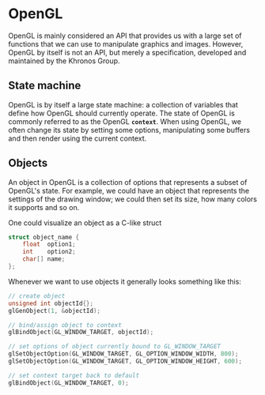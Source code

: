 # OpenGL

OpenGL is mainly considered an API that provides us with a large set of functions that we can use to manipulate graphics and images. However, OpenGL by itself is not an API, but merely a specification, developed and maintained by the Khronos Group.

## State machine

OpenGL is by itself a large state machine: a collection of variables that define how OpenGL should currently operate. The state of OpenGL is commonly referred to as the OpenGL **`context`**. When using OpenGL, we often change its state by setting some options, manipulating some buffers and then render using the current context.

## Objects

An object in OpenGL is a collection of options that represents a subset of OpenGL's state. For example, we could have an object that represents the settings of the drawing window; we could then set its size, how many colors it supports and so on.

One could visualize an object as a C-like struct

```cpp
struct object_name {
    float  option1;
    int    option2;
    char[] name;
};
```

Whenever we want to use objects it generally looks something like this:

```cpp
// create object
unsigned int objectId{};
glGenObject(1, &objectId);

// bind/assign object to context
glBindObject(GL_WINDOW_TARGET, objectId);

// set options of object currently bound to GL_WINDOW_TARGET
glSetObjectOption(GL_WINDOW_TARGET, GL_OPTION_WINDOW_WIDTH, 800);
glSetObjectOption(GL_WINDOW_TARGET, GL_OPTION_WINDOW_HEIGHT, 600);

// set context target back to default
glBindObject(GL_WINDOW_TARGET, 0);
```
